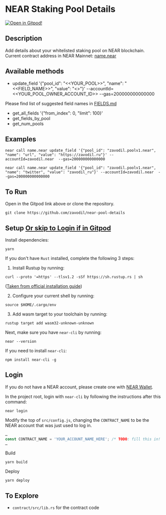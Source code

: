 NEAR Staking Pool Details
=================================

[![Open in Gitpod!](https://gitpod.io/button/open-in-gitpod.svg)](https://gitpod.io/#https://github.com/zavodil/near-pool-details)

<!-- MAGIC COMMENT: DO NOT DELETE! Everything above this line is hidden on NEAR Examples page -->

## Description

Add details about your whitelisted staking pool on NEAR blockchain.
Current contract address in NEAR Mainnet: [name.near](https://explorer.near.org/accounts/name.near) 

## Available methods

- update_field '{"pool_id": "<<YOUR_POOL>>", "name": "<<FIELD_NAME>>", "value": "<<VALUE>>"}' --accountId=<<YOUR_POOL_OWNER_ACCOUNT_ID>> --gas=200000000000000

Please find list of suggested field names in [FIELDS.md](https://github.com/zavodil/near-pool-details/FIELDS.md) 
- get_all_fields '{"from_index": 0, "limit": 100}'
- get_fields_by_pool
- get_num_pools

## Examples

```
near call name.near update_field '{"pool_id": "zavodil.poolv1.near", "name": "url", "value": "https://zavodil.ru"}' --accountId=zavodil.near  --gas=200000000000000

near call name.near update_field '{"pool_id": "zavodil.poolv1.near", "name": "twitter", "value": "zavodil_ru"}' --accountId=zavodil.near  --gas=200000000000000
```

## To Run
Open in the Gitpod link above or clone the repository.

```
git clone https://github.com/zavodil/near-pool-details
```


## Setup [Or skip to Login if in Gitpod](#login)
Install dependencies:

```
yarn
```

If you don't have `Rust` installed, complete the following 3 steps:

1) Install Rustup by running:

```
curl --proto '=https' --tlsv1.2 -sSf https://sh.rustup.rs | sh
```

([Taken from official installation guide](https://www.rust-lang.org/tools/install))

2) Configure your current shell by running:

```
source $HOME/.cargo/env
```

3) Add wasm target to your toolchain by running:

```
rustup target add wasm32-unknown-unknown
```

Next, make sure you have `near-cli` by running:

```
near --version
```

If you need to install `near-cli`:

```
npm install near-cli -g
```

## Login
If you do not have a NEAR account, please create one with [NEAR Wallet](https://wallet.near.org).

In the project root, login with `near-cli` by following the instructions after this command:

```
near login
```

Modify the top of `src/config.js`, changing the `CONTRACT_NAME` to be the NEAR account that was just used to log in.

```javascript
…
const CONTRACT_NAME = 'YOUR_ACCOUNT_NAME_HERE'; /* TODO: fill this in! */
…
```

Build

```
yarn build
```

Deploy

```
yarn deploy
```

## To Explore

- `contract/src/lib.rs` for the contract code
